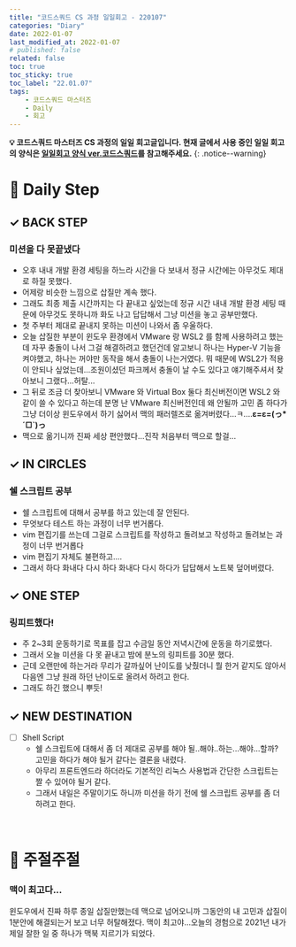 ```yaml
---
title: "코드스쿼드 CS 과정 일일회고 - 220107"
categories: "Diary"
date: 2022-01-07
last_modified_at: 2022-01-07
# published: false
related: false
toc: true
toc_sticky: true
toc_label: "22.01.07"
tags:
    - 코드스쿼드 마스터즈
    - Daily
    - 회고
---
```

__💡 코드스쿼드 마스터즈 CS 과정의 일일 회고글입니다. 현재 글에서 사용 중인 일일 회고의 양식은 [<U>일일회고 양식 ver.코드스쿼드</U>](https://hemudi.github.io/diary/daily-retrospective-form/)를 참고해주세요.__
{: .notice--warning}

# __💭 Daily Step__

## __✓ BACK STEP__
### __미션을 다 못끝냈다__
  - 오후 내내 개발 환경 세팅을 하느라 시간을 다 보내서 정규 시간에는 아무것도 제대로 하질 못했다.
  - 어제랑 비슷한 느낌으로 삽질만 계속 했다.
  - 그래도 최종 제출 시간까지는 다 끝내고 싶었는데 정규 시간 내내 개발 환경 세팅 때문에 아무것도 못하니까 화도 나고 답답해서 그냥 미션을 놓고 공부만했다.
  - 첫 주부터 제대로 끝내지 못하는 미션이 나와서 좀 우울하다.
  - 오늘 삽질한 부분이 윈도우 환경에서 VMware 랑 WSL2 를 함께 사용하려고 했는데 자꾸 충돌이 나서 그걸 해결하려고 했던건데 알고보니 하나는 Hyper-V 기능을 켜야했고, 하나는 꺼야만 동작을 해서 충돌이 나는거였다. 뭐 때문에 WSL2가 적용이 안되나 싶었는데...조원이셨던 파크께서 충돌이 날 수도 있다고 얘기해주셔서 찾아보니 그랬다...허탈...
  - 그 뒤로 조금 더 찾아보니 VMware 와 Virtual Box 둘다 최신버전이면 WSL2 와 같이 쓸 수 있다고 하는데 분명 난 VMware 최신버전인데 왜 안될까 고민 좀 하다가 그냥 더이상 윈도우에서 하기 싫어서 맥의 패러렐즈로 옮겨버렸다...ㅋ....__ε=ε=(っ*´□`)っ__
  - 맥으로 옮기니까 진짜 세상 편안했다...진작 처음부터 맥으로 할걸...

## __✓ IN CIRCLES__
### __쉘 스크립트 공부__
  - 쉘 스크립트에 대해서 공부를 하고 있는데 잘 안된다.
  - 무엇보다 테스트 하는 과정이 너무 번거롭다.
  - vim 편집기를 쓰는데 그걸로 스크립트를 작성하고 돌려보고 작성하고 돌려보는 과정이 너무 번거롭다
  - vim 편집기 자체도 불편하고....
  - 그래서 하다 화내다 다시 하다 화내다 다시 하다가 답답해서 노트북 덮어버렸다.

## __✓ ONE STEP__
### __링피트했다!__
  - 주 2~3회 운동하기로 목표를 잡고 수금일 동안 저녁시간에 운동을 하기로했다.
  - 그래서 오늘 미션을 다 못 끝내고 밤에 분노의 링피트를 30분 했다.
  - 근데 오랜만에 하는거라 무리가 갈까싶어 난이도를 낮췄더니 뭘 한거 같지도 않아서 다음엔 그냥 원래 하던 난이도로 올려서 하려고 한다.
  - 그래도 하긴 했으니 뿌듯!

## __✓ NEW DESTINATION__
- [ ] Shell Script
  - 쉘 스크립트에 대해서 좀 더 제대로 공부를 해야 될..해야..하는...해야...할까? 고민을 하다가 해야 될거 같다는 결론을 내렸다.
  - 아무리 프론트엔드라 하더라도 기본적인 리눅스 사용법과 간단한 스크립트는 짤 수 있어야 될거 같다.
  - 그래서 내일은 주말이기도 하니까 미션을 하기 전에 쉘 스크립트 공부를 좀 더 하려고 한다.

<br>

# __💬 주절주절__
### 맥이 최고다...
윈도우에서 진짜 하루 종일 삽질만했는데 맥으로 넘어오니까 그동안의 내 고민과 삽질이 1분안에 해결되는거 보고 너무 허탈해졌다.
맥이 최고야...오늘의 경험으로 2021년 내가 제일 잘한 일 중 하나가 맥북 지르기가 되었다.  